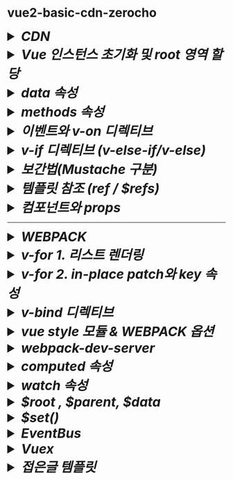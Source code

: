 # vue2-basic-cdn-zerocho

<details>
<summary style="font-size:30px; font-weight:bold; font-style:italic;">CDN</summary>
<br>

Webpack Babel이 아닌 순수 HTML로 Vue를 구현한다.

```html
<!DOCTYPE html>
<head>
  <title>구구단</title>
  <script src="https://cdn.jsdelivr.net/npm/vue/dist/vue.js"><!-- 태그 추가 --></script>
</head>
<body>
</body>
</html>
```
</details>
<details>
<summary style="font-size:30px; font-weight:bold; font-style:italic;">Vue 인스턴스 초기화 및 root 영역 할당</summary>
<br>

```html
<body>
  <div id="root">
  </div>
</body>
<script>
  /* CDN Script를 통해 아래 코드만으로 Main div를 Vue의 컴포넌트, 템플릿으로 전환할 수 있다. */
  const app = new Vue({
    el: '#root' /* HTML상의 해당 영역에 Vue 인스턴스가 적용된다. */
  });
</script>
```


</details>


<details>
<summary style="font-size:30px; font-weight:bold; font-style:italic;">data 속성</summary>
<br>

Vue나 React 같은 싱글페이지 애플리케이션의 경우 브라우저의 주소창이 변경되지 않는다.
즉, 하나의 페이지에서 화면을 바꾸는 원리이므로 기존 코딩된 영역 혹은 데이터가 다른 영역/데이터로 변경된다.
따라서 뷰나 리액트에서는 어떤 영역이 변경 되는지를 파악하는것이 중요하고,
변경되는 대상을 데이터로 관리해야 한다.

예를들어 좋아요 버튼을 눌렀을때 버튼이 사라지면서 "좋아요 버튼 눌림" 이라는 텍스트가 출력되기 위해서는
좋아요 버튼이 데이터로서 관리되어야 한다.

```html
<script>
  const app = new Vue({
    el: '#root',
    data: {
      liked: false
    }
  });
</script>
```
기존 바닐라 자바스크립트나 jQuery의 경우 데이터가 바뀌면 변경된 데이터에 따라서 append remove 등의 작업을 따로 코드를 통해 dom을 수정을 해줘야하지만 
Vue에서는 데이터의 변경을 감지하고 데이터가 사용되는 영역을 자동으로 수정해주기 때문에 작업이 줄어든다.

**`Vue는 데이터만(를) 관리한다`를 핵심 으로 생각, 사고방식을 바꿔야만 퍼블리싱, JQuery를 했던 사람들이 Vue나 React에 적응하기 쉬워진다.**
해당 데이터는 위의 코드와 같이 data 속성을 정의하여 객체로 관리한다.
해당 객체는 this로 접근이 가능하다.
`data.liked` == `this.liked`

</details>
<details>
<summary style="font-size:30px; font-weight:bold; font-style:italic;">methods 속성</summary>
<br>

Vue 에서 methods 속성은 반응형 데이터인 data를 사용해 특정 동작을 수행하는 함수를 정의하는데 사용한다.
methods에 정의된 함수는 UI의 이벤트(클릭, 입력 등)에 반응하여 데이터의 상태를 변경하거나 필요한 작업을 수행한다.

일반적으로 methods 속성을 사용하는 이유는 다음과 같다.
 - 이벤트 기반 동작: 버튼을 클릭하거나 특정 액션이 발생했을 때 동작할 함수를 정의할 수 있다.
 - 데이터 변경, 화면 업데이트: methods 속성 내 함수에서 data 속성의 값을 변경하면, Vue의 반응형 시스템이 해당 데이터와 연결된 화면 영역을 자동으로 업데이트 한다.

 ```html
<script>
  const app = new Vue({
    el: '#root',
    data: {
      liked: false
    },
    methods: {
      onClickButton() {
        this.liked = true; // data.liked = true와 같게 동작된다.
      }
    }
  });
</script>
```
위 코드에서 onClickButton 메소드는 liked의 상태를 true로 변경하여 최초 1회 false를 true로 변경하게 한다.  
이처럼 Vue에서는 이벤트에 따라 동작을 분리하여 정의하고 데이터를 제어하는 방식으로 개발하는 것이 중요하다.
기존 바닐라 자바스크립트나 jQuery의 경우 클릭시 dom을 수동으로 조작하고, 버튼 상태에 따라 새로운 HTML을 추가하거나 CSS를 수정해야 했다.  
반면 Vue는 methods 속성에서 데이터를 변경하는 것만으로 Vue의 반응형 시슽메이 DOM을 자동으로 조작해주기 때문에 코드의 가독성과 유지보수가 크게 향상된다.
**핵심적으로 Vue에서는 데이터와 동작을 분리하여, 필요한 동작은 methods에 정의하고, UI는 데이터에 따라 자동으로 업데이트된다고 이해하면 좋다**

</details>
<details>
<summary style="font-size:30px; font-weight:bold; font-style:italic;">이벤트와 v-on 디렉티브</summary>
<br>

js에서는 이벤트 리스너에 함수 등록을 onclick이라는 속성에 등록한다.  
vue에서는 v-on 디렉티브를 활용한다.  
`v-on:이벤트명="실행코드"` 형태로 특정 이벤트에 통해 실행할 코드를 바인딩한다.  
아래 예제는 click이벤트에 onCLickButton 메소드를 `v-on:click="onClickButton"` 형태로 바인딩하는 예제 코드이다.  

- ### 예제코드

  ```html
  <body>
    <div id="root">
      <button v-on:click="onClickButton">Like</button> <!-- v-on 디렉티브 이벤트 바인딩 -->
    </div>
  </body>
  <script>
    const app = new Vue({
      el: '#root',
      data: {
        liked: false,
      },
      methods: {
        onClickButton() {
          console.log(this.liked)
          this.liked = true;
          console.log(this.liked)
        }
      }
    });
  </script>
  </html>
  ```

## 축약형
`v-on:이벤트명="실행코드"` 디렉티브의 축약형으로 `@이벤트명="실행코드"`와 같이 사용할 수 있다.  

- ### 예제코드
  ```html
  <body>
    <div id="root">
      <button @click="onClickButton">Like</button> <!-- v-on 디렉티브 축약형 @ 적용 -->
    </div>
  </body>
  <script>
    const app = new Vue({
      el: '#root',
      data: {
        liked: false,
      },
      methods: {
        onClickButton() {
          console.log(this.liked)
          this.liked = true;
          console.log(this.liked)
        }
      }
    });
  </script>
  </html>
  ```
## 이벤트 수식어
일반적인 js 방식에서 이벤트 핸들러 함수 내부에 `event.preventDefault();` 또는 `event.stopPropagation();` 을
호출한다.
vue에서는 이러한 DOM 이벤트 세부사항을 핸들러 내에서 처리하지 않고, 핸들러에서는 데이터 로직만 처리할 수 있도록 v-on 디렉티브에 **이벤트 수식어**를 제공한다.  

`v-on.이벤트명.수식어` 형태로 사용한다.  
 - ex) `v-on.click.prevent`
   -  e.preventDefault();
- 수식어 종류
  - .stop
  - .prevent
  - .capture
  - .self
  - .once
  - .passive

### 이벤트 수식어 체이닝
이벤트 수식어는 체이닝이 가능하다.  
`v-on.이벤트명.수식어1.수식어2` 형태로 사용하며, 체이닝 순서로 수식어를 작동시킨다.  
 - ex 1) `v-on.click.prevent.stop`
   1. e.preventDefault();
   2. e.stopPropagation();

 - ex 2) `v-on.click.prevent.stop`
   1. e.stopPropagation();
   2. e.preventDefault();

</details>
<details>
<summary style="font-size:30px; font-weight:bold; font-style:italic;">v-if 디렉티브 (v-else-if/v-else)</summary>
<br>

# `v-if`
js에서는 조건부 렌더링을 dom 객체를 직접 탐색하여 css 속성을 부여하여 제어한다.  
react에서는 3항연산자나 && 혹은 || 조건으로 데이터 혹은 JSX 태그를 직접 제어한다.  
vue 에서는 v-if 디렉티브 속성을 data 변수와 함께 부여하여 조건부 렌더링을 적용한다.

- ### 예제코드

  ```html
  <body>
    <div id="root">
      <div v-if="liked">좋아요 눌렀음</div> <!-- v-if 조건부 랜더링 적용 -->
      <button v-on:click="onClickButton">Like</button>
    </div>
  </body>
  <script>
    const app = new Vue({
      el: '#root',
      data: {
        liked: false,
      },
      methods: {
        onClickButton() {
          console.log(this.liked)
          this.liked = true;
          console.log(this.liked)
        }
      }
    });
  </script>
  </html>
  ```

# `v-else ~ v-else-if`

 - v-else-if : v-if조건에 부합하지 않으면서 새로운 조건을 지정한다.  
 - v-else : 모든 조건에 부합하지 않는 경우에 해당한다.  
- ### 예제코드

  ```html

  <body>
    <div id="root">
      <div v-if="true">if</div>
      <div v-else-if="!true">else-if</div>
      <div v-else>else</div>
    </div>
  </body>

위와같이 v-if를 포함한 조건부 렌더링 디렉티브는 연속된 형제노드로 사용해야만 제대로 작동한다.
만약 조건부 렌더링 디렉티브 사이에 형제 노드로 일반 태그를 선언한다면, v-if와 v-else-if(혹은 v-else)를 연결하지 못해 조건부 렌더링이 적용되지 않고 일반 태그만 출력된다.
- ### 예제코드

  ```html

  <body>
    <div id="root">
      <div v-if="true">if</div>
      <div>NaN</div> <!-- 해당 영역만 출력됨. -->
      <div v-else>else</div>
    </div>
  </body>
  ```

</details>

<details>
<summary style="font-size:30px; font-weight:bold; font-style:italic;">보간법(Mustache 구분)</summary>
<br>

보간법이란?  
템플릿 영역에서 태그 사이에 텍스트 노드를 data 변수 등으로 할당하는 문법이다.  
react를 예로 들면 일반적인 단일 중괄호 표현식을 사용하며 이를 보간법이라고 한다.

Mustache란?  
vue에서 사용하는 보간법 방식으로 `{{ 변수 혹은 값 }}` 과 같이 이중 중괄호 형태로 데이터를 바인딩시킨다.  

- ### 예제코드

  ```html
  <body>
    <div id="root">
      <div>{{ first }} + {{ second }}</div>
    </div>
    <script>
      const app = new Vue({
        el: '#root',
        data: {
          /* 구구단 예제 템플릿 상 값이 변경되는 부분 4곳 */
          first: Math.ceil(Math.random() * 9),
          second: Math.ceil(Math.random() * 9),
        },
        
      })
    </script>
  </body>
  ```
  위의 예제에서는 랜덤값이 보간법에 의해 할당되어 실제 렌더링시 브라우저에 값 + 값 형태로 출력된다.


</details>
<details>
<summary style="font-size:30px; font-weight:bold; font-style:italic;">템플릿 참조 (ref / $refs)</summary>
<br>

Vue에서 기본 DOM 요소에 직접 액세스 해야하는 경우 ref 속성을 사용한다.  
- ### 예제코드

  ```html
  <input ref="input">
  ```

위 예제코드와 같이 일반 DOM요소에서 사용되는 경우는 해당 요소가 되지만, 자식 컴포넌트에서 사용하는 경우 참조는 해당 컴포넌트 인스턴스가 된다.
- ### 예제코드

  ```html
  <Child ref="child" />
  ```

위와같이 DOM요소에 ref속성을 적용한 뒤 접근할때에는 `this.$refs.ref명` 문법으로 접근한다.  


- ### 예제코드
  ```js
  onSubmitForm(e) {
    console.log(this.$refs.input)
    console.log(this.$refs.child)
  }
  ```

</details>
<details>
<summary style="font-size:30px; font-weight:bold; font-style:italic;">컴포넌트와 props</summary>
<br>

## Component
뷰 인스턴스에서 선언한 특정 레이아웃 영역을 하나의 템플릿 코드로 묶어, 관리한다.  
전역 컴포넌트 문법으로는 `Vue.component({'컴포넌트명', ...훅, ...속성})` 문법을 통해 관리한다.  
(CLI와 같은 WebPack 방식에서는 .vue 확장자 파일로 지역컴포넌트 형태로 관리한다. ; CDN에서도 지역컴포넌트 가능.)

- ### 예제코드
  ```js
  Vue.component(
    'wordRelay'/* PascalCase (Kebab Case 가능) */,
    {
      template: `
      <div>
        <div>{{ word }}</div>
      </div>
      `,
      data() {
        return {
          word: '유혁스쿨',
        }
      },
    }
  )
  ```
위 코드에서 template 속성에 선언한 영역을 적용하기 위해 등록한 컴포넌트명과 일치하는 이름의 태그를 선언한다.
(파스칼케이스, 케밥케이스 모두 사용 가능하다.)
- ### 예제코드
  ```html
  <div id="root">
    <word-relay></word-relay>
    <word-relay></word-relay>
    <word-relay></word-relay>
  </div>
  ```

- ### 전체코드
  ```html
  <body>
    <div id="root">
      <word-relay></word-relay>
      <word-relay></word-relay>
      <word-relay></word-relay>
    </div>
    <script>
      Vue.component(
        'wordRelay'/* PascalCase */,
        {
          template: `
          <div>
            <div>{{ word }}</div>
          </div>
          `,
          data() {
            return {
              word: '유혁스쿨',
            }
          },
        }
      )
    </script>
    <script>
      const app = new Vue({
        el: '#root',
      })
    </script>
  </body>
  ```

## Props
자식 컴포넌트에 데이터를 전달하는 Property(Attribute)이다.  
Dom 엘리먼트 태그에 속성을 기입하는것과 같이 컴포넌트 태그에 `prop명="값 혹은 변수"` 형태의 문법으로 사용한다.  
Vue에서는 props속성 이름의 형태를 기본적으로 케밥케이스를 사용한다.  

- ### 예제코드
  ```html
  <word-relay init-word="유혁스쿨"><!-- props (kebab case) --></word-relay>
  ```

컴포넌트에서는 props 속성을 통해 받는다.  
기본적으로는 배열 형태로 props명을 작성하는데, 케밥케이스, 파스칼케이스 모두 가능하다.  
(타입과 기본값, 필수여부를 설정하는 객체 형태의 문법도 있으며, 객체 형태 문법은 Document를 참조하자.)
- ### 예제코드
  ```js
  Vue.component(
        'wordRelay',
        {
          template: `<!-- 생략 -->`,
          props: ['inittWord'],
          data() {
            return {
              word: this.initWord,
            }
          },
        }
      )
  ```

- ### 전체 코드
  ```html
  <body>
    <div id="root">
      <word-relay init-word="유혁스쿨"></word-relay>
      <word-relay init-word="초밥"></word-relay>
      <word-relay init-word="바보"></word-relay>
    </div>
    <script>
      Vue.component(
        'wordRelay',
        {
          template: `
          <div>
            <div>{{ word }}</div>
          </div>
          `,
          props: ['inittWord'],
          data() {
            return {
              word: this.initWord,
            }
          },
        }
      )
    </script>
    <script>
      const app = new Vue({
        el: '#root',
      })
    </script>
  </body>
  ```

</details>
<hr>
<details>
<summary style="font-size:30px; font-weight:bold; font-style:italic;">WEBPACK</summary>
<br>

## 웹 패킹이란?  
현재 프로젝트에서 사용되는 모든 js를 하나의 파일로 압축하여 합치는 작업이다.  

- 프로젝트 초기화
	package.json가 생성되며, 해당 파일을 통해 라이브러리(디펜던시)와 빌드에 필요한 script 명령등을 정의한다.
	
	```bash
	npm init
	```
	```bash
	package name: {프로젝트명}
	```

- vue 디펜던시 설치
	```bash
	npm install vue
	```
- webpack, webpack-cli 디펜던시 설치(개발 모드)
	```bash
	npm i webpack webpack-cli -D
	```
	
- webpack 환경설정  

  웹 패킹을 위해서는 webpack 설정이 필요하다.  

  - **entry** : 모든 script를 하나로 합칠때 대표가되는 파일을 등록한다.
  - **module** : webpack의 핵심으로, rules 배열에 객체 형태로 어떻게 합칠지, 처리할지를 설정한다.
  - **plugins** : ?
  - **output** : 웹 패킹으로 변환될 파일(entry에 등록된 파일)을 참조하고, 웹패킹이 완료된 파일을 저장할 디렉토리를 설정한다.
    - filename
    - path

  - `webpack.config.js`
      ```js
      /* 절대경로 추가 */
      const path = require('path')
      module.exports = {
        entry: {
          // app: './main.js'
          app: path.join(__dirname, 'main.js') // 절대경로 생성 `/4. 숫자야구/main.js`
        },
        module: {
          rules: [{}]
        },
        plugins: [],
        output: {
          filename: '[name].js', /* [name]: entry.app을 참조한다. (app.js 명시적 할당 가능) */
          // path: './dist', /* entry.app으로 등록한 하나의 script 파일이 저장될 디렉토리 경로 (app.js가 저장된다.)*/
          path: path.join(__dirname, 'dist'), /* 절대경로 => `/4. 숫자야구/dist` [arg1]: 현재 파일의 디렉토리 경로, [arg2]: 합칠 경로 */
        },
      }
      ```
	
## vue-loader
webpack의 패킹 대상은 JS 파일이다.  
JS 파일이 아닌 .vue 확장자에 대해 webpack이 패킹하기 위해서는 vue-loader가 필요하다.  

- `vue-loader 디펜던시 설치 (개발 모드)`  
    ```bash
    npm i vue-loader -D
    ```
	  
디펜던시 설치 후 webpack에서 vue-loader를 설정한다.  
- `webpack.config.js`
    ```js
    module.exports = {
      entry: {/* 생략 */},
      /**
      * webpack의 핵심이다.
      * rulse 배열 속성에 어떻게 합칠지, 처리할지를 정한다.
      */
      module: {
        rules: [{
          test: /\.vue$/,
          loader: 'vue-loader'
        }]
      },
      plugins: [],
      output: {/* 생략 */},
    }
    ```
디펜던시 설치 후 webpack에서 vue-loader를 설정한다.  

## vue template compiler

웹패킹을 할때 .vue 확장자 파일이 컴파일되는데 이때 전용 컴파일러가 필요하다.  
해당 컴파일러는 vue와 버전이 일치해야한다.  

  ```bash
  npm i vue-template-compiler
  ```

## 전역 Vue컴포넌트 Vue인스턴스 등록
아래 예시코드를 보며 vue2와 vue3 방식이 다르다는걸 유념해서 적용한다.  
- `main.js`
    ```js
    import Vue from 'vue'
    import { createApp } from 'vue';
    import NumberBaseball from './NumberBaseball'

    // new Vue(NumberBaseball).$mount('#root'); // vue2 마운트
    createApp(NumberBaseball).mount('#root'); // vue3 마운트
    ```

## build script 설정
프로젝트 초기화시 생성된 package.json 파일에 script 속성으로 등록한다.  
- `package.json`
    ```json
    {
      /* 생략 */
      "scripts": {
        /* [webpack 빌드 script 명령 등록] - `npm run build` → webpack.config.js에 등록한 path경로에 entry에 등록한 파일이 웹 패킹되어 생성된다 */
        "build": "webpack" 
      },
      /* 생략 */
    }
    ```
## build 진행 (명령어)
  ```bash
  npm run build
  ```
  위 명령어를 통해 webpack.config.js에 설정한 설정내역들을 통해 빌드를 진행하게 된다.  
  필자의 경우 output을 dist 디렉토리로 잡아두었고 entry 프로퍼티를 app으로 했기 때문에  
  dist 디렉토리 하위에 app.js 파일이 생성된다.  
  해당 파일 내의 소스코드는 main.js와 .vue확장자 파일 등을 포함하고 있다.


## build --watch 옵션
실시간으로 webpack에 의해 설정된 파일들의 코드를 모니터링하고 변경이 발생하면 새롭게 build해주는 옵션이 있다.  
- `package.json`
    ```json
    {
      /* 생략 */
      "scripts": {
        "build": "webpack --watch" 
      },
      /* 생략 */
    }
    ```

</details>
<details>
<summary style="font-size:30px; font-weight:bold; font-style:italic;">v-for 1. 리스트 렌더링</summary>
<br>

## v-for 리스트 렌더링
v-for 디렉티브를 사용하여 배을 기반 리스트 렌더링이 가능하다.  
해당 디렉티브는 `item in items` 형태의 특별한 문법을 사용한다.  
js의 for loop 종류의 하나인 for ...in 문법과 유사하다.  
`v-for="요소 in 배열"` 혹은 `v-for="(요소, index) in 배열"` 형태로 사용한다.  

- ### 예제코드
  ```html
  <template>
    <div>
      <ul>
        <li v-for="(el, idx) in array" >{{ el }}</li>
      </ul>
    </div>
  </template>
  <script>
    export default {
      
      data() {
        return {
          array: ["A", "B", "C", "D", "E"],
        }
      },
    }
  </script>
  ```

</details>
<details>
<summary style="font-size:30px; font-weight:bold; font-style:italic;">v-for 2. in-place patch와 key 속성</summary>
<br>

### in-place patch전략과 key속성
Vue는 메모리 절약을 위해 DOM 최적화를 통해 DOM을 재사용한다.  
이 과정에서 in-place patch 전략이라는 것을 사용한다.  
patch는 일종의 "떔빵"을 의미하며, in-place는 현재 지점에서 를 의미한다.  
현재 지점에서 땜빵 즉, 현재 DOM에서 변경될 부분만 땜빵해서 처리하고 DOM을 재사용 한다는 의미이다.  

예를들어 아래와 같은 코드가 있다고 가정해보자.  
- ### 예제코드
  ```html
  <body>
    <div id="app">
      <ul>
        <li v-for="item in list" :key="item">
          {{ item }} : <input type="number">
        </li>
      </ul>
      <button @click="shift">Shift!</button>
    </div>

    <script>
      // 부모 컴포넌트 정의
      new Vue({
        el: '#app',
        data:{
          list: ["apple", "banana", "orange"]
        },
        methods: {
          shift() {
            this.list.push(this.list.shift())
          }
        }
      });
    </script>
  </body>
  ```
   위 코드에서 input의 값을 순차적으로 1 2 3으로 입력한다.
   - apple: [1]
   - banana: [2]
   - orange: [3]
  위와 같은 상태에서 shift 버튼을 클릭할경우 아래와 같이 결과가 변경된다.
  [기대값]
   - banana: [2]
   - orange: [3]
   - apple: [1]
  [실제값]
   - banana: [1]
   - orange: [2]
   - apple: [3]
  이는 앞서 설명한것과 같이 in-place patch로 처리되었기 때문에 변경되는 부분인 {{item}}만 patch된다.  

  위와 같이 반복되는 내용을 하나로 관리해야 할 필요가 있고 이때 사용되는것이 바로 key 속성이다.  
  key 속성에는 요소를 구별할 수 있는 unique한 내용을 사용한다.
  
  ## index 바인딩 이슈
  만약 index를 사용할 경우, 배열 요소 중 하나가 삭제 된다면 첫번째 요소부터 마지막 요소까지 index를 재생성해야 하기 때문에 성능/버그 이슈가 발생한다.  
  단순히 하나의 데이터가 아닌 복잡한 데이터로 얽혀있는 경우가 있을 수 있고 이러한 상황에서 배열에 데이터를 추가할 경우 변경 감지에 대한 렌더링 시점 오류가 발생하여 순서가 꼬이는 경우도 발생한다.  
  예를들어, 배열의 특정 요소 객체 내부의 값이 변경하는데 이때 변경하는 원리가 해당 배열에 직접 접근하여 값을 변경하는 것이 아니라, 해당 배열을 복사하여 값을 변경한 뒤 배열을 통째로 다시 변경하는 경우이다.  

  vue는 배열 순서를 변경하거나 항목을 추가/삭제하는 순간 기존 DOM 요소를 재활용 하려고 한다.  
  이때 index가 변경되기 전 후의 변경시점에서 DOM과 데이터의 매핑이 꼬일 수 있게 된다.  
  즉, 동기화 시점 오류이다.  
  특정 시점에서 배열에 객체를 추가하고 정렬한 뒤, 해당 객체의 값을 변경할때 dom에 대한 연결이 key로 지정한 index로 연결되는데,
  배열의 값이 변경되고 v-for에서 index가 새롭게 생성되고, key에 매핑이 되는데, 매핑되기 전 찰나의 순간에 특정 index의 데이터를 변경할 경우 이전 index에 대한 데이터와 현재 index에 대한 데이터가 동시에 수정이 되는 현상이 발생할 수 있다.  
  예를들어 1, 2, 3, 4, 5 인덱스가 있고 3번과 4번 사이에 데이터를 추가한다면, 4번이 5번으로 밀려나고 새로운 4번 데이터가 추가된다.
  이렇게 데이터를 추가하면서, index가 재생성되며 index가 key에 매핑되게 되는데, `index가 key에 매핑 되기 전 찰나의 순간`에 4번 데이터의 속성값을 변경한다면, 5번으로 밀려날 4번 index 데이터와 새롭게 추가된 new 4번 index 데이터의 속성 값이 함께 변경되는 현상이 발생하게 된다.  
  

  
</details>
<details>
<summary style="font-size:30px; font-weight:bold; font-style:italic;">v-bind 디렉티브</summary>
<br>

## v-bind
vue에서 html 엘리먼트의 특정 속성에 state 변수 혹은 문자, 숫자, 불리언 등의 값을 바인딩(할당) 할때 사용한다.  
`v-bind:class="값 혹은 변수"`

- ### 예제코드
  ```html
  <div id="screen" v-bind:class="'cls'"></div> <!-- class="cls" -->
  <button v-bind:disabled="true">비활성화됨</button> <!-- disabled -->
  ```

</details>
<details>
<summary style="font-size:30px; font-weight:bold; font-style:italic;">vue style 모듈 & WEBPACK 옵션</summary>
<br>

webpack 방식에서 vue 프로젝트를 build할때 .vue확장자에 대한 로드를 하기 위해서는 webpack.config.js의 module 옵션의 rules 배열에 .vue확장자에 대한 로더 모듈을 등록해야했다.  
vue의 style태그를 build할때 또한 css와 style 관련 로더 모듈이 필요하고, webpack.config.js에 등록해줘야 한다.

- 필요한 모듈
  - vue-style-loader
  - css-loader

- npm 모듈 추가 (개발용)
  ```bash
    npm i vue-style-loader css-loader -D
  ```

- `webpack.config.js` 로더 모듈 설정
    ```js
    module.exports = {
      /* 생략 */
      module: {
        rules: [
          /* 생략 */
         {
          test: /\.css$/,
          use: [
            'vue-style-loader',
            {
              loader: 'css-loader',
              options: {
                esModule: false,
              }
            }
          ]
        },
        ]
      },
      /* 생략 */
    }
    ```

</details>
<details>
<summary style="font-size:30px; font-weight:bold; font-style:italic;">webpack-dev-server</summary>
<br>

웹팩 데브서버는 웹팩의 빌드 대상 파일이 변경되었을 때 매번 웹팩 명령어를 실행하지 않아도 코드만 변경하고 저장하면 웹팩으로 빌드한 후 브라우저를 새로고침 해준다.  
매번 명령어를 치는 시간과 브라우저를 새로고침 하는 시간 뿐만 아니라 웹팩 빌드 시간 또한 줄여주기 때문에 웹팩 기반의 웹 애플리케이션 개발에 필수로 사용된다.

- ### npm 모듈 설치

  ```bash
  npm install webpack-dev-server -D
  ```

- `webpack.config.js` devServer 설정
    ```js
    module.exports = {
      /* 생략 */
      devServer: {
        devMiddleware: { publicPath: '/dist' },
        static: { directory: path.resolve(__dirname) },
        hot: true,
        compress: true,
        port: 9000
      }
    }
    ```

- `package.json` 실행 script 설정
    ```json
    {
      /* 생략 */
      "scripts": {
        "dev": "webpack-dev-server --hot" 
      },
      /* 생략 */
    }
    ```

- ### 실행 명령
  ```bash
  npn run dev
  ```
- ### 메인 html  
```html
<div id="root"></div>
<script src="./dist/app.js"></script>
```
`npm run build` 명령어를 통한 `webpack --watch` script와는 다르게 webpack-dev-server의 경우 dist/app.js 폴더가 생성되지 않는다.  
그럼에도 불구하고 네트워크 탭을 확인해보면 localhost:포트/dist/app.js를 가져오게 된다.  
output을 로컬에 직접적으로 저장하지 않고 서버 프로세스가 실행 중인 Node.js의 메모리 공간에 저장이 된다.  
이때 중요한점은 메인 html 파일에서 /dist/app.js 경로의 script 파일을 참조해야만 한다.  
(참조하지 않는다면 애초에 실행할 script가 없어지기 때문...)
</details>
<details>
  <summary style="font-size:30px; font-weight:bold; font-style:italic;">
    computed 속성
  </summary>

  ```html
  <div>
    {{ number+1 }}
  </div>
  ```
  템플릿 내에 표현식을 넣으면 편리하다.  
  ```html
  <div>
    {{ message.split("").reverse().join('') }}
  </div>
  ```
  그러나 위와 같이 너무 많은 연산을 템플릿 내에서 하게 된다면 코드가 비대해지고 유지보수 하기 어려움이 있다.
  이때 computed 속성을 사용한다.  

  - computed 예제  
    computed 속성에 함수를 선언하고, state에 접근하여 데이터를 가공한 뒤 가공한 데이터를 반환한다.  
    이때, 함수명은 template에서 변수명으로 사용할 수 있게 된다.
    **주의할 점은 computed속성에 선언한 함수는 함수로서 호출할 수 없고 변수로써 사용한다.**
    ```html
    <body>
      <div id="app">
        {{ convertMsg }}
      </div>
      <script>
        new Vue({
          el: '#app',
          data: {
            computedMsg: 'Hello',
          },
          computed: {
            convertMsg() {
              return this.computedMsg.split("").reverse().join('')
            },
          },
        })
      </script>
    </body>
    ```
    Vue 인스턴스가 처음 생성될 때, mount 전 data속성이 정의된 computed속성이 정의된다. 또한, state의 변경을 감지한다. (state값이 변경되면 작동됨.)

    커스텀으로 getter와 setter를 제공하지만, 예제에서는 이를 하나의 메소드로 적용하였다.
    ```js
    export default {
      computed: {
        convertMsg: {
          get() {
            console.log("get")
            return this.computedMsg
          },
          set(value) {
            console.log("set : ", value)
            this.computedMsg = value.split("").reverse().join('')
          },
        }
      },
      methods: {
        convertMsgF(newValue) {
          return this.convertMsg = newValue
        },
      }
    }
    ```
    computed의 convertMsg의 변경이 감지되면 convertMsg의 convertMsg를 value로 받아온 뒤 state에 초기화 한다.
    즉, 특정 블록 내에서 computed속성에 정의한 변수(property)를 초기화 하는 로직이 작동 해야만 커스텀 set get 방식을 적용할 수 있게 된다.

    또한 computed를 통해 한번 계산된 데이터는 캐싱이라는 기능으로 가져다가 사용할 수 있으며,
    이로 인해 반복적인 함수 호출과 계산을 줄여준다

    ```html
    <body>
      <div id="app">
        {{ convertMsg() }}
        {{ convertMsg() }}
        {{ convertMsg() }}
        {{ convertMsg() }}
      </div>
      <script>
        new Vue({
          el: '#app',
          data: {
            computedMsg: 'Hello',
          },
          methods: {
            convertMsg() {
              return this.computedMsg.split("").reverse().join('')
            },
          },
        })
      </script>
    </body>
    ```
    위와 같이 메소드를 여러번 호출한다면, 호출할 때 마다 반환한다.

    ```html
    <body>
      <div id="app">
        {{ convertMsg }}
        {{ convertMsg }}
        {{ convertMsg }}
        {{ convertMsg }}
      </div>
      <script>
        new Vue({
          el: '#app',
          data: {
            computedMsg: 'Hello',
          },
          computed: {
            convertMsg() {
              return this.computedMsg.split("").reverse().join('')
            },
          },
        })
      </script>
    </body>
    ```
    그러나 computed는 접근한 data 변수가 변경되지 않는 이상 한번 연산된 결과값이 캐싱되어 출력된다.

</details>
<details>
  <summary style="font-size:30px; font-weight:bold; font-style:italic;">
    watch 속성
  </summary>

  관찰할 state를 등록한 뒤, 등록 된 state 상태가 변경되면 동작한다.  
  ```html
  <body>
    <div id="app">
      {{ convertMsg }} <br> <!-- 우로헬 -->
      oldVal : {{ oldVal}} <br> <!-- Hello -->
      newVal : {{ newVal}} <!-- 헬로우 -->
    </div>
    <script>
    new Vue({
      el: '#app',
      data: {
        newVal: '',
        oldVal: '',
        computedMsg: 'Hello'
      },
      watch: {
        computedMsg(newVal, oldVal) { // computed의 converMsg을 통해 수정함.
          this.newVal = newVal
          this.oldVal = oldVal
        }
      },
      computed: {
        convertMsg(e) {
          this.computedMsg = "헬로우" // 여기서 watch 대상을 수정함.
          return this.computedMsg.split("").reverse().join('')
        },
      },
    })
    </script>
  </body>
  ```
</details>
<details>
<summary style="font-size:30px; font-weight:bold; font-style:italic;">$root , $parent, $data</summary>
<br>

하위 컴포넌트인 현재 컴포넌트 기준 부모 컴포넌트와, 루트 컴포넌트 인스턴스에 접근할때 사용한다.

# $root

루트 Vue 인스턴스에 접근이 가능하다.  
`this.$root` 형태 문법으로 접근하며 data변수의 경우 직접 수정이 가능하다.  
모든 하위 컴포넌트에서 접근이 가능하며, **전역 저장소**처럼 활용할 수 있다.  

---
이러한 패턴은 아주 작은 크기의 어플리케이션이나, 적은 수의 컴포넌트에 대해서 유용하게 사용될 수 있으나,  
어플리케이션의 크기가 커지게 될 때 해당 패턴을 확장하기란 쉬운 일이 아니다.  
대부분의 경우 상태 관리를 위해 Vuex를 사용하는 것을 강력히 권장한다.  

# $parent
$root와 비슷하게 부모 Vue 인스턴스에 접근이 가능하다.  
`this.$parent` 형태 문법으로 접근하며 data변수의 경우 직접 수정이 가능하다.  
이는 prop을 이용해 데이터를 넘겨주는것 형태의 대안으로써 사용할 수 있다.  

---
대부분의 경우, 특히 부모 요소의 데이터를 자식 요소에서 변경하는 경우에 부모 요소에 접근하는 것은 디버깅의 편의성과 코드 가독성을 크게 해친다.  
나중에 해당 컴포넌트를 다시 보았을 때, 어디서 변경이 발생하였는지를 추적하는 것이 굉장히 어려워 질 수 있다.  

## 대안

- `vue 2`
  - **EventBus**
- `vue3`
  - **provider, inject**
- `vue2/3 호환`
  - **$emit**
  - **props (function)** 


# data 변수, methods 접근
하위 컴포넌트에서 부모 혹은 루트 컴포넌트의 data변수 혹은 메소드에 직접 접근이 가능하다.

## $data
현재 참조중인 인스턴스의 data 객체이다.  
`this.$인스턴스.$data` 형태 문법으로 참조한다.  
`this.$인스턴스.$data.변수명` 형태로 data 객체 참조 후 변수에 접근한다.  
(이때 인스턴스는 $root 혹은 $parent만 가능하다. )

## data 직접 접근
`this.$인스턴스.변수명` 형태로 변수에 직접 접근한다.

## methods 호출
`this.$인스턴스.메소드명` 형태로 메소드를 직접 호출한다.


- ### Root.vue
  ```html
  <template>
      <Parent/>
  </template>
  <script>
  import Parent from './Parent.vue';
  export default {
    components: {Parent},
    data() {
      return {
        root: 'root' // 턴전환: O팀 ↔ X팀 
      }
    },
    methods: {
      parentEx(){
        console.log("내가 니 증조 할애비다 : ", this.root)
      }
    },
  }
  </script>
  ```
- ### Parent.vue
  ```html
  <template>
      <Child/>
  </template>
  <script>
  import Child from './Child.vue';
  export default {
    components: {Child},
    data() {
      return {
        parent: 'parent' // 턴전환: O팀 ↔ X팀 
      }
    },
    methods: {
      parentEx(){
        console.log("내가 니 애비다 : ", this.parent)
      }
    },
  }
  </script>
  ```
- ### Parent.vue
  ```html
  <script>
  export default {
    mounted() {
      console.log(this.$root.$data) // 가장 최상위 부모의 data변수 접근
      this.$root.example() // 가장 최상위 부모 메소드 접근
      console.log(this.$parent.$data) // 직계 부모의 data변수 접근
      this.$parent.example() // 직계 부모 메소드 접근
    }
  }
  </script>
  ```

</details>
<details>
<summary style="font-size:30px; font-weight:bold; font-style:italic;">$set()</summary>
<br>

Vue 인스턴스에 javascript 객체를 data 옵션으로 전달하면 Vue는 모든 속성에 Object.defineProperty를 사용하여 getter/setter로 변환한다.  
getter/setter는 사용자에게는 보이지 않으나 속성에 액세스 하거나 수정할 때 vue가 종속성 추적 및 변경 알림을 수행할 수 있다.

그러나 vue에서 지원하는 최신 javscirpt에서는 변경을 감지하는 Object.observe가 deprecated 되었기 때문에 Vue는 속성의 추가/제거 는 감지할 수 없다.  
Vue는 인스턴스 초기화 중 getter / setter 변환 프로세스를 수행하므로, data 객체에 속성이 있어야 vue가 이를 변환하고 응답할 수 있다.  
vue는 이미 만들어진 인스턴스에 새로운 루트 수준의 반응 속성을 동적으로 추가하는 것을 허용하지 않는다.  
그러나 `Vue.set(Object, key, value)` 매소드를 사용하여 중첩된 객체에 반응성 속성을 추가할 수 있다.  
배열도 마찬가지이다. `Vue.set(Array, index, value)` 형태로 배열의 index를 변경/추가 하였을 경우 변경을 감지를 한다.  

Vue인스턴스에서는 `this.$set()` 문법으로 해당 함수를 호출할 수 있다.

- 반응성 객체 동적 추가 대안
  - $set()
  - 전개식(Spread Operator)
  - Object.assign


</details>
<details>
<summary style="font-size:30px; font-weight:bold; font-style:italic;">EventBus</summary>
<br>

- ## EventBus
  - ### `EventBus.js`
      전역으로 eventBus라는 상수값 내보낸다.
      여기서 new Vue()란 새로운 vue인스턴스를 생성하는것.
    ```javascript
    /* 생략 */
    export const eventBus = new Vue()
    /* 생략 */
    ```
   - 발행 $emit   
    eventBus에 $emit을 통해 신호를 송신  
    즉, eventBus라는 새로운 vue인스턴스가 부모 역할을 한다는 것으로 추론 가능하다.
    해당 인스턴스를 참조하는 모든 컴포넌트에서는 해당 신호를 수신할 수 있게 된다.
    첫번째 매개변수로 발행할 event명을, 두번째 매개변수로 매개변수 전달이 가능하다.  
      ```vue
      <script>
      import { eventBus } from './EventBus';
      export default {
        methods: {
          changeUser () {
            eventBus.$emit('userWasEdited', new Date())
          }
        }
      }
      </script>
      ```
    - 구독/취소 $on/$off  
      eventBus에 $on을 통해 신호를 수신  
      eventBus로 부터 발행된 이벤트명을 등록함으로써 구독(수신) 하게 된다.
      컴포넌트의 mounted 혹은 created 훅에서 수신하도록 처리하고,  
      컴포넌트가 해제될때 구독을 취소하여 리소스를 관리한다.  
      ```vue
      <script>
      import { eventBus } from './EventBus';
      export default {
        created () {
          eventBus.$on('userWasEdited', (date) => {
            this.editedDate = date
          })
        },
        beforeDestroyed() {
          eventBus.$off('userWasEdited')
        }
      }
      </script>
      ```
</details>
<details>
<summary style="font-size:30px; font-weight:bold; font-style:italic;">Vuex</summary>
<br>

  <details>
  <summary style="font-size:30px; font-weight:bold; font-style:italic;">install & setting</summary>
  <br>

  - ### vue2(2.6.10) 호환 `vuex3.1.1` 설치

    ```bash
    npm install vuex@3.1.1
    ```

  - ### Vuex store 모듈  생성  

    1. Vue 전역 인스턴스에 플러그인으로 등록  
      `Vue.use(Vuex)`
    2. Vuex 인스턴스 생성 및 기본 틀 구현  
      `new Vuex.store({/* 생략 */})`

    ```js
    import Vue from 'vue'
    import Vuex from 'vuex'

    Vue.use(Vuex) // 플러그인 등록
    export const store = new Vuex.store({
      state: {
        todos: [
          { id: 1, text: 'buy a car', checked: false},
          { id: 2, text: 'play a game', checked: false},
        ]
      },
      mutations: {},
      actions: {},
      getters: {}
    })

    ```

  - ### 루트 Vue 인스턴스 store 모듈 주입

    1. Vue 전역 인스턴스에 플러그인으로 등록  
      `Vue.use(Vuex)`
    2. Vuex 인스턴스 생성 및 기본 틀 구현  
      `new Vuex.store({/* 생략 */})`

    ```js
    import Vue from 'vue'
    import Component from './Component'
    import { store } from './store'

    console.log(store)

    new Vue({
      store, /* 모듈 등록 */
      render: Component => createElement(Component)
    }).$mount('#root'); // vue2 마운트
    ```

    **주의할점**은 Vuex 플러그인 등록시 Vuex 인스턴스로부터 store() 함수가 호출되기 전에 등록되어야만 한다.  
    만약 main.js에서 `Vue.use(Vuex)` 코드를 적용하여 Vuex를 플로그인으로 등록한다고 가정해보자.
    import가 먼저 실행되므로 Vuex의 store함수가 호출된 후 Vuex가 플러그인으로 등록되어 시점 문제가 발생하게 된다.

  </details>
  <details>
  <summary style="font-size:30px; font-weight:bold; font-style:italic;">State</summary>
  <br>

  # 호출
  state 변수는 vue 확장자 파일의 computed 속성에 호출하여 사용한다.  

  computed는 함수 형태를 정의하고, template에 해당 함수를 할당 함으로 초기 렌더링시 computed에 정의 한 함수가 호출된다.  
  또한, 내부적으로 data나 state의 변경을 감지하면 이를 의존하고 있는 computed에 정의한 함수가 다시 호출 된다.  
  여기서 말하는 의존이란, 계산된 값이 어떤 다른값에 따라 달라진다는 의미로,  
  computed 속성의 결과가 특정한 data 속성이나 vuex state값을 기준으로 결정될 때,  
  그 값을 "의존성" 이라고 한다.  

  이때 state 혹은 data 그 자체를 하나로 의존하는 것이 아니라 computed에서 참조하는 특정(세부) 대상을 지칭한다.  
  data라면 data에 나열된 변수중 computed에서 정확히 참조하는 변수,  
  vuex state라면 state에 나열된 변수중 computed에서 정확히 참조하는 변수를 말한다.  
  데이터 변수의 경우 `return this.todo` 면 `todo`, `return this.user` 면 `user`가 computed의 의존성이고  
  vuex state 변수의 경우 `return this.$store.state.todo` 면 `todo`, `return this.$store.state.user` 면 `user`가 computed의 의존성이 된다.  


  - ### ___.vue
    ```html
    <template>
      {{ todos }}
    </template>
    <script>
      export default {
        computed: {
          todos() {
            return this.$store.state.todoss
          }
        }
      }
    </script>
    ```


  </details>
</details>
<details>
<summary style="font-size:30px; font-weight:bold; font-style:italic;">접은글 템플릿</summary>
<br>

- ### 예제코드

  ```html
  ```

- ### 예제코드
  ```js
  ```

</details>